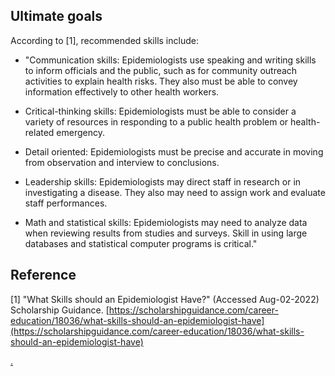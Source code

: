 
## Ultimate goals  

According to [1], recommended skills include:

- "Communication skills: Epidemiologists use speaking and writing skills to inform officials and the public, such as for community outreach activities to explain health risks. They also must be able to convey information effectively to other health workers.

- Critical-thinking skills: Epidemiologists must be able to consider a variety of resources in responding to a public health problem or health-related emergency.

- Detail oriented: Epidemiologists must be precise and accurate in moving from observation and interview to conclusions.

- Leadership skills: Epidemiologists may direct staff in research or in investigating a disease. They also may need to assign work and evaluate staff performances.

- Math and statistical skills: Epidemiologists may need to analyze data when reviewing results from studies and surveys. Skill in using large databases and statistical computer programs is critical."

## Reference

[1] "What Skills should an Epidemiologist Have?" (Accessed Aug-02-2022) Scholarship Guidance. [https://scholarshipguidance.com/career-education/18036/what-skills-should-an-epidemiologist-have](https://scholarshipguidance.com/career-education/18036/what-skills-should-an-epidemiologist-have)




[.](https://hub-binder.mybinder.ovh/user/binder-examples-r-ew5gcpk9/notebooks/index.ipynb)
